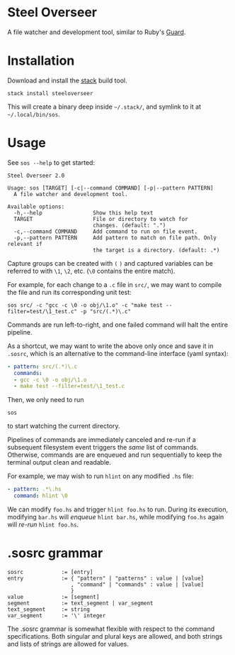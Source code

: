 Steel Overseer
==============

A file watcher and development tool, similar to Ruby's [Guard](https://github.com/guard/guard).

Installation
============

Download and install the [stack](https://github.com/commercialhaskell/stack) build tool.

    stack install steeloverseer

This will create a binary deep inside `~/.stack/`, and symlink to it at
`~/.local/bin/sos`.

Usage
=====

See `sos --help` to get started:

    Steel Overseer 2.0

    Usage: sos [TARGET] [-c|--command COMMAND] [-p|--pattern PATTERN]
      A file watcher and development tool.

    Available options:
      -h,--help                Show this help text
      TARGET                   File or directory to watch for
                               changes. (default: ".")
      -c,--command COMMAND     Add command to run on file event.
      -p,--pattern PATTERN     Add pattern to match on file path. Only relevant if
                               the target is a directory. (default: .*)

Capture groups can be created with `(` `)` and captured variables can be
referred to with `\1`, `\2`, etc. (`\0` contains the entire match).

For example, for each change to a `.c` file in `src/`, we may want to compile
the file and run its corresponding unit test:

    sos src/ -c "gcc -c \0 -o obj/\1.o" -c "make test --filter=test/\1_test.c" -p "src/(.*)\.c"

Commands are run left-to-right, and one failed command will halt the entire pipeline.

As a shortcut, we may want to write the above only once and save it in `.sosrc`, which is
an alternative to the command-line interface (yaml syntax):

```yaml
- pattern: src/(.*)\.c
  commands:
  - gcc -c \0 -o obj/\1.o
  - make test --filter=test/\1_test.c
```

Then, we only need to run

    sos

to start watching the current directory.

Pipelines of commands are immediately canceled and re-run if a subsequent
filesystem event triggers the *same* list of commands. Otherwise, commands are
are enqueued and run sequentially to keep the terminal output clean and readable.

For example, we may wish to run `hlint` on any modified `.hs` file:

```yaml
- pattern: .*\.hs
  command: hlint \0
```

We can modify `foo.hs` and trigger `hlint foo.hs` to run. During its execution,
modifying `bar.hs` will *enqueue* `hlint bar.hs`, while modifying `foo.hs` again
will *re-run* `hlint foo.hs`.

.sosrc grammar
==============

    sosrc            := [entry]
    entry            := { "pattern" | "patterns" : value | [value]
                        , "command" | "commands" : value | [value]
                        }
    value            := [segment]
    segment          := text_segment | var_segment
    text_segment     := string
    var_segment      := '\' integer

The .sosrc grammar is somewhat flexible with respect to the command
specifications. Both singular and plural keys are allowed, and both strings
and lists of strings are allowed for values.
